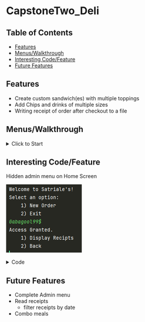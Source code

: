 # CapstoneTwo_Deli

## Table of Contents

- [Features](#features)
- [Menus/Walkthrough](#menus/walthrough)
- [Interesting Code/Feature](#interesting-code/feature)
- [Future Features](#future-features)

## Features

- Create custom sandwich(es) with multiple toppings
- Add Chips and drinks of multiple sizes
- Writing receipt of order after checkout to a file


## Menus/Walkthrough
<details>
<summary>Click to Start</summary>

### Home Screen
![HomeScreen.png](images/HomeScreen.png)

<details>
<summary>New Order</summary>

### Order Screen
![OrderScreen.png](images/OrderScreen.png)

<details>
<summary>Add Sandwich</summary>

![AddSandwich.png](images/AddSandwich.png)

</details>

<details>
<summary>Add Drink</summary>

![AddDrink.png](images/AddDrink.png)

</details>

<details>
<summary>Add Chips</summary>

![AddChips.png](images/AddChips.png)

</details>

<details>
<summary>Checkout</summary>

![CheckOut.png](images/CheckOut.png)

</details>

<details>
<summary>Cancel Order</summary>

![CancelOrder.png](images/CancelOrder.png)

</details>

</details>

<details>
<summary>Exit</summary>

### Exit Screen
![Exit.png](images/Exit.png)
</details>

</details>

## Interesting Code/Feature
Hidden admin menu on Home Screen

![AdminMenu.png](images/AdminMenu.png)
<details>
<summary>Code</summary>

![HomeScren().png](images/HomeScren().png)

![AdminMenu().png](images/AdminMenu().png)
</details>


## Future Features

- Complete Admin menu
- Read receipts
  - filter receipts by date
- Combo meals